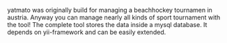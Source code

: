 yatmato was originally build for managing a beachhockey tournamen in austria. Anyway you can manage nearly all kinds of sport tournament with the tool!
The complete tool stores the data inside a mysql database. It depends on yii-framework and can be easily extended.